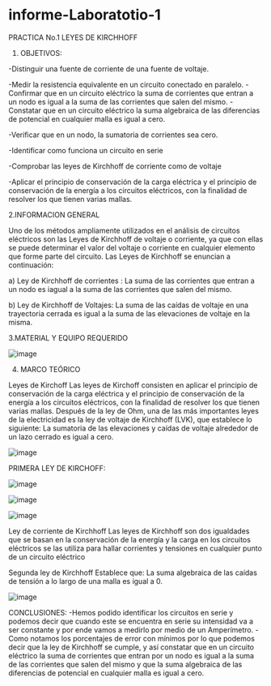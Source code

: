 # informe-Laboratotio-1
PRACTICA No.1 LEYES DE KIRCHHOFF
1. OBJETIVOS:


 -Distinguir una fuente de corriente de una fuente de voltaje.
 
 -Medir la resistencia equivalente en un circuito conectado en paralelo.
 -Confirmar que en un circuito eléctrico la suma de corrientes que entran a un nodo es igual a la suma de las corrientes que salen del mismo.
 -Constatar que en un circuito eléctrico la suma algebraica de las diferencias de potencial en cualquier malla es igual a cero.

-Verificar que en un nodo, la sumatoria de corrientes sea cero.

-Identificar como funciona un circuito en serie

-Comprobar las leyes de Kirchhoff de corriente como de voltaje

-Aplicar el principio de conservación de la carga eléctrica y el principio de conservación de la energía a los circuitos eléctricos, con la finalidad de resolver        los que tienen varias mallas.	


2.INFORMACION GENERAL

Uno de los métodos ampliamente utilizados en el análisis de circuitos eléctricos son las Leyes de Kirchhoff de voltaje o corriente, ya que con ellas se puede determinar el valor del voltaje o corriente en cualquier elemento que forme parte del circuito. Las Leyes de Kirchhoff se enuncian a continuación:

a) Ley de Kirchhoff de corrientes : La suma de las corrientes que entran a un nodo es iagual a la suma de las corrientes que salen del mismo.

b) Ley de Kirchhoff de Voltajes: La suma de las caídas de voltaje en una trayectoria cerrada es igual a la suma de las elevaciones de voltaje en la misma.


3.MATERIAL Y EQUIPO REQUERIDO

![image](https://user-images.githubusercontent.com/85263529/121135866-8dd17d00-c7fa-11eb-9ed7-e830813bd5c5.png)

	    
	  
4. MARCO TEÓRICO



Leyes de Kirchoff
Las leyes de Kirchoff consisten en aplicar el principio de conservación de la carga eléctrica y el principio de conservación de la energía a los circuitos eléctricos, con la finalidad de resolver los que tienen varias mallas.
Después de la ley de Ohm, una de las más importantes leyes de la electricidad
es la ley de voltaje de Kirchhoff (LVK), que establece lo siguiente:
La sumatoria de las elevaciones y caídas de voltaje alrededor de un lazo
cerrado es igual a cero.

![image](https://user-images.githubusercontent.com/85263529/121125809-c5d1c380-c7ec-11eb-80c0-17ee337c69f9.png)


PRIMERA LEY DE KIRCHOFF:

![image](https://user-images.githubusercontent.com/85263529/121125667-873c0900-c7ec-11eb-9dec-a1cfae0f5973.png)

![image](https://user-images.githubusercontent.com/85263529/121125746-b05c9980-c7ec-11eb-8002-01a78216d434.png)

![image](https://user-images.githubusercontent.com/85263529/121125779-be121f00-c7ec-11eb-9f4b-284b90f39515.png)

Ley de corriente de Kirchhoff
Las leyes de Kirchhoff son dos igualdades que se basan en la conservación de la energía y la carga en los circuitos eléctricos se las utiliza para hallar corrientes y tensiones en cualquier punto de un circuito eléctrico

Segunda ley de Kirchhoff
Establece que: La suma algebraica de las caídas de tensión a lo largo de una malla es igual a 0.

![image](https://user-images.githubusercontent.com/85263529/121131965-26b1c980-c7f6-11eb-984a-730915e9915f.png)

CONCLUSIONES:
-Hemos podido identificar los circuitos en serie y podemos decir que cuando este se encuentra en serie su intensidad va a ser constante y por ende vamos a medirlo por medio de un Amperímetro.
-Como notamos los porcentajes de error con mínimos por lo que podemos decir que la ley de Kirchhoff se cumple, y así constatar que en un circuito eléctrico la suma de corrientes que entran por  un nodo es igual a la suma de las corrientes que salen del mismo y que la suma algebraica de las diferencias de potencial en cualquier malla es igual a cero.



